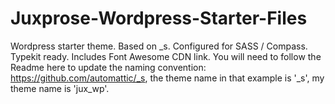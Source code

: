 Juxprose-Wordpress-Starter-Files
================================

Wordpress starter theme. Based on _s. Configured for SASS / Compass. Typekit ready. Includes Font Awesome CDN link. You will need to follow the Readme here to update the naming convention: https://github.com/automattic/_s, the theme name in that example is '_s', my theme name is 'jux_wp'.
